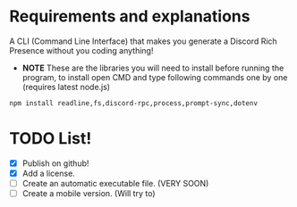 # Requirements and explanations

A CLI (Command Line Interface) that makes you generate a Discord Rich Presence without you coding anything!
* **NOTE** These are the libraries you will need to install before running the program, to install open CMD and type following commands one by one (requires latest node.js)
```
npm install readline,fs,discord-rpc,process,prompt-sync,dotenv
```

# TODO List!

- [x] Publish on github!
- [x] Add a license.
- [ ] Create an automatic executable file. (VERY SOON)
- [ ] Create a mobile version. (Will try to)
